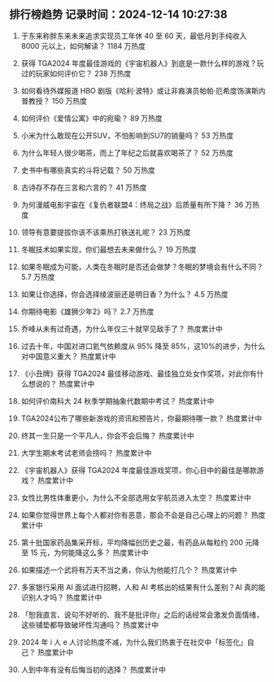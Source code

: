 
## 排行榜趋势 记录时间：2024-12-14 10:27:38
  
  1. 于东来称胖东来未来追求实现员工年休 40 至 60 天，最低月到手纯收入 8000 元以上，如何解读？ 1184 万热度
    
  2. 获得 TGA2024 年度最佳游戏的《宇宙机器人》到底是一款什么样的游戏？玩过的玩家如何评价它？ 238 万热度
    
  3. 如何看待外媒报道 HBO 剧版《哈利·波特》或让非裔演员帕帕·厄希度饰演斯内普教授？ 150 万热度
    
  4. 如何评价《爱情公寓》中的宛瑜？ 89 万热度
    
  5. 小米为什么敢现在公开SUV，不怕影响到SU7的销量吗？ 53 万热度
    
  6. 为什么年轻人很少喝茶，而上了年纪之后就喜欢喝茶了？ 52 万热度
    
  7. 史书中有哪些真实的斗将记载？ 50 万热度
    
  8. 古诗存不存在三言和六言的？ 41 万热度
    
  9. 为何漫威电影宇宙在《复仇者联盟4：终局之战》后质量有所下降？ 36 万热度
    
  10. 领导有意要提拔你该不该乘热打铁送礼呢？ 23 万热度
    
  11. 冬眠技术如果实现，你们最想去未来做什么？ 19 万热度
    
  12. 如果冬眠成为可能，人类在冬眠时是否还会做梦？冬眠的梦境会有什么不同？ 5.7 万热度
    
  13. 如果让你选择，你会选择绫波丽还是明日香？为什么？ 4.5 万热度
    
  14. 你期待电影《雄狮少年2》吗？ 2.7 万热度
    
  15. 乔峰从未有过奇遇，为什么年仅三十就罕见敌手了？ 热度累计中
    
  16. 过去十年，中国对进口氦气依赖度从 95% 降至 85%​，这10%的进步，为什么对中国意义重大？ 热度累计中
    
  17. 《小丑牌》获得 TGA2024 最佳移动游戏、最佳独立处女作奖项，对此你有什么想说的？ 热度累计中
    
  18. 如何评价南科大 24 秋季学期抽象代数期中考试？ 热度累计中
    
  19. TGA2024公布了哪些新游戏的资讯和预告片，你最期待哪一款？ 热度累计中
    
  20. 终其一生只是一个平凡人，你会不会后悔？ 热度累计中
    
  21. 大学生期末考试老师会捞吗？ 热度累计中
    
  22. 《宇宙机器人》获得 TGA2024 年度最佳游戏奖项，你心目中的最佳是哪款游戏？ 热度累计中
    
  23. 女性比男性体重更小，为什么不全部选用女宇航员进入太空？ 热度累计中
    
  24. 如果你觉得世界上每个人都对你有恶意，那会不会是自己心理上的问题？ 热度累计中
    
  25. 第十批国家药品集采开标，平均降幅创历史之最，有药品从每粒约 200 元降至 15 元，为何能降这么多？ 热度累计中
    
  26. 如果描述一个武将有万夫不当之勇，你认为他能打几个？ 热度累计中
    
  27. 多家银行采用 AI 面试进行招聘，人和 AI 考核出的结果有什么差别？AI 真的能识别人才吗？ 热度累计中
    
  28. 「恕我直言、说句不好听的、我不是批评你」之后的话经常会激发负面情绪，这些铺垫都导致破坏性沟通吗？ 热度累计中
    
  29. 2024 年 i 人 e 人讨论热度不减，为什么我们热衷于在社交中「标签化」自己？ 热度累计中
    
  30. 人到中年有没有后悔当初的选择？ 热度累计中
    